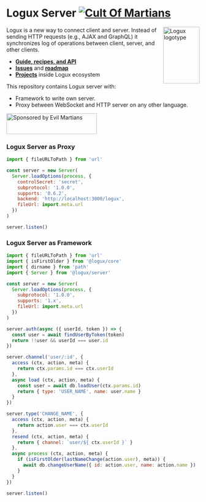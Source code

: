 # Logux Server [![Cult Of Martians][cult-img]][cult]

<img align="right" width="95" height="148" title="Logux logotype"
     src="https://logux.org/branding/logotype.svg">

Logux is a new way to connect client and server. Instead of sending
HTTP requests (e.g., AJAX and GraphQL) it synchronizes log of operations
between client, server, and other clients.

* **[Guide, recipes, and API](https://logux.org/)**
* **[Issues](https://github.com/logux/logux/issues)**
  and **[roadmap](https://github.com/orgs/logux/projects/1)**
* **[Projects](https://logux.org/guide/architecture/parts/)**
  inside Logux ecosystem

This repository contains Logux server with:

* Framework to write own server.
* Proxy between WebSocket and HTTP server on any other language.

<a href="https://evilmartians.com/?utm_source=logux-server">
  <img src="https://evilmartians.com/badges/sponsored-by-evil-martians.svg"
       alt="Sponsored by Evil Martians" width="236" height="54">
</a>

[cult-img]: http://cultofmartians.com/assets/badges/badge.svg
[cult]: http://cultofmartians.com/done.html


### Logux Server as Proxy

```js
import { fileURLToPath } from 'url'

const server = new Server(
  Server.loadOptions(process, {
    controlSecret: 'secret',
    subprotocol: '1.0.0',
    supports: '0.6.2',
    backend: 'http://localhost:3000/logux',
    fileUrl: import.meta.url
  })
)

server.listen()
```


### Logux Server as Framework

```js
import { fileURLToPath } from 'url'
import { isFirstOlder } from '@logux/core'
import { dirname } from 'path'
import { Server } from '@logux/server'

const server = new Server(
  Server.loadOptions(process, {
    subprotocol: '1.0.0',
    supports: '1.x',
    fileUrl: import.meta.url
  })
)

server.auth(async ({ userId, token }) => {
  const user = await findUserByToken(token)
  return !!user && userId === user.id
})

server.channel('user/:id', {
  access (ctx, action, meta) {
    return ctx.params.id === ctx.userId
  },
  async load (ctx, action, meta) {
    const user = await db.loadUser(ctx.params.id)
    return { type: 'USER_NAME', name: user.name }
  }
})

server.type('CHANGE_NAME', {
  access (ctx, action, meta) {
    return action.user === ctx.userId
  },
  resend (ctx, action, meta) {
    return { channel: `user/${ ctx.userId }` }
  },
  async process (ctx, action, meta) {
    if (isFirstOlder(lastNameChange(action.user), meta)) {
      await db.changeUserName({ id: action.user, name: action.name })
    }
  }
})

server.listen()
```

[documentation]: https://logux.org/
